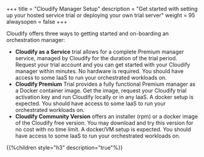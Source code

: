 +++
title = "Cloudify Manager Setup"
description = "Get started with setting up your hosted service trial or deploying your own trial server"
weight = 95
alwaysopen = false
+++

Cloudify offers three ways to getting started and on-boarding an orchestration manager:

* **Cloudify as a Service** trial allows for a complete Premium manager service, managed by Cloudify for the duration of the trial period.
 Request your trial account and you can get started with your Cloudify manager within minutes. No hardware is required. You should have access to some IaaS to run your orchestrated workloads on.
* **Cloudify Premium** Trial provides a fully functional Premium manager as a Docker container image. Get the image, request your Cloudify trial activation key and run Cloudify locally or in any IaaS. A docker setup is expected. You should have access to some IaaS to run your orchestrated workloads on.
* **Cloudify Community Version** offers an installer (rpm) or a docker image of the Cloudify free version. You may download and try this version for no cost with no time limit. A docker/VM setup is expected. You should have access to some IaaS to run your orchestrated workloads on.

{{%children style="h3" description="true"%}}
